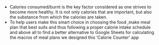 - Calories consumed/burnt is the key factor considered as one strives to become
more healthy. It is not only calories that are important, but also the substance
from which the calories are taken.
- To help users make this smart choice in choosing the food ,make meal plan that
best suits and thus following a proper calorie intake schedule and above all to
find a better alternative to Google Sheets for calculating the macros of meal
plans we designed this ‘Calorie Counter’ app
